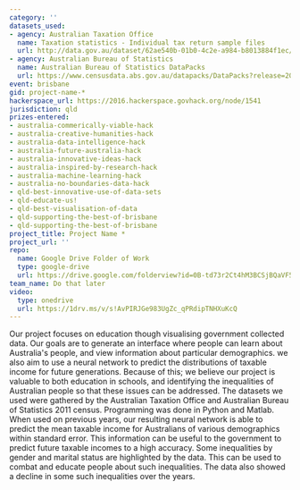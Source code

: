 ```yaml
---
category: ''
datasets_used:
- agency: Australian Taxation Office
  name: Taxation statistics - Individual tax return sample files
  url: http://data.gov.au/dataset/62ae540b-01b0-4c2e-a984-b8013884f1ec/resource/6ca75bab-96a6-4852-897c-1c0784d2fec9/download/Allyearssamplefile.zip
- agency: Australian Bureau of Statistics
  name: Australian Bureau of Statistics DataPacks
  url: https://www.censusdata.abs.gov.au/datapacks/DataPacks?release=2011
event: brisbane
gid: project-name-*
hackerspace_url: https://2016.hackerspace.govhack.org/node/1541
jurisdiction: qld
prizes-entered:
- australia-commerically-viable-hack
- australia-creative-humanities-hack
- australia-data-intelligence-hack
- australia-future-australia-hack
- australia-innovative-ideas-hack
- australia-inspired-by-research-hack
- australia-machine-learning-hack
- australia-no-boundaries-data-hack
- qld-best-innovative-use-of-data-sets
- qld-educate-us!
- qld-best-visualisation-of-data
- qld-supporting-the-best-of-brisbane
- qld-supporting-the-best-of-brisbane
project_title: Project Name *
project_url: ''
repo:
  name: Google Drive Folder of Work
  type: google-drive
  url: https://drive.google.com/folderview?id=0B-td73r2Ct4hM3BCSjBQaVF5OFE&usp=sharing
team_name: Do that later
video:
  type: onedrive
  url: https://1drv.ms/v/s!AvPIRJGe983UgZc_qPRdipTNHXuKcQ
---
```


Our project focuses on education though visualising government collected data. Our goals are to generate an interface where people can learn about Australia's people, and view information about particular demographics. we also aim to use a neural network to predict the distributions of taxable income for future generations. Because of this; we believe our project is valuable to both education in schools, and identifying the inequalities of Australian people so that these issues can be addressed.
The datasets we used were gathered by the Australian Taxation Office and Australian Bureau of Statistics 2011 census. Programming was done in Python and Matlab.
When used on previous years, our resulting neural network is able to predict the mean taxable income for Australians of various demographics within standard error. This information can be useful to the government to predict future taxable incomes to a high accuracy. Some inequalities by gender and marital status are highlighted by the data. This can be used to combat and educate people about such inequalities. The data also showed a decline in some such inequalities over the years.
